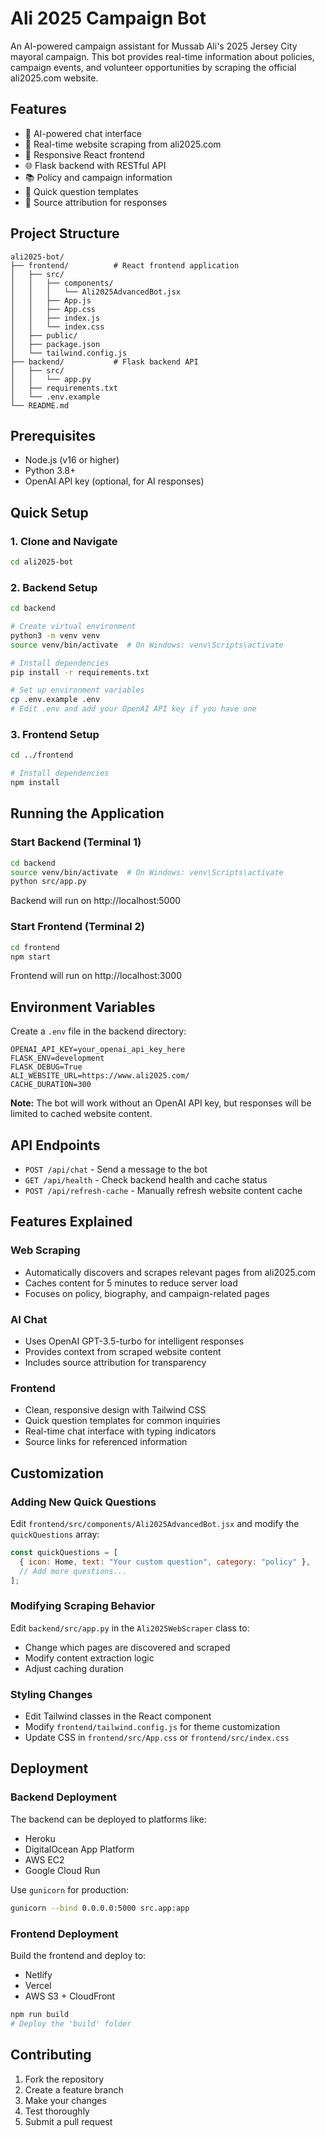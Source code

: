 # Ali 2025 Campaign Bot

An AI-powered campaign assistant for Mussab Ali's 2025 Jersey City mayoral campaign. This bot provides real-time information about policies, campaign events, and volunteer opportunities by scraping the official ali2025.com website.

## Features

- 🤖 AI-powered chat interface
- 🔄 Real-time website scraping from ali2025.com
- 📱 Responsive React frontend
- 🌐 Flask backend with RESTful API
- 📚 Policy and campaign information
- 🎯 Quick question templates
- 📖 Source attribution for responses

## Project Structure

```
ali2025-bot/
├── frontend/          # React frontend application
│   ├── src/
│   │   ├── components/
│   │   │   └── Ali2025AdvancedBot.jsx
│   │   ├── App.js
│   │   ├── App.css
│   │   ├── index.js
│   │   └── index.css
│   ├── public/
│   ├── package.json
│   └── tailwind.config.js
├── backend/           # Flask backend API
│   ├── src/
│   │   └── app.py
│   ├── requirements.txt
│   └── .env.example
└── README.md
```

## Prerequisites

- Node.js (v16 or higher)
- Python 3.8+
- OpenAI API key (optional, for AI responses)

## Quick Setup

### 1. Clone and Navigate
```bash
cd ali2025-bot
```

### 2. Backend Setup
```bash
cd backend

# Create virtual environment
python3 -m venv venv
source venv/bin/activate  # On Windows: venv\Scripts\activate

# Install dependencies
pip install -r requirements.txt

# Set up environment variables
cp .env.example .env
# Edit .env and add your OpenAI API key if you have one
```

### 3. Frontend Setup
```bash
cd ../frontend

# Install dependencies
npm install
```

## Running the Application

### Start Backend (Terminal 1)
```bash
cd backend
source venv/bin/activate  # On Windows: venv\Scripts\activate
python src/app.py
```
Backend will run on http://localhost:5000

### Start Frontend (Terminal 2)
```bash
cd frontend
npm start
```
Frontend will run on http://localhost:3000

## Environment Variables

Create a `.env` file in the backend directory:

```env
OPENAI_API_KEY=your_openai_api_key_here
FLASK_ENV=development
FLASK_DEBUG=True
ALI_WEBSITE_URL=https://www.ali2025.com/
CACHE_DURATION=300
```

**Note:** The bot will work without an OpenAI API key, but responses will be limited to cached website content.

## API Endpoints

- `POST /api/chat` - Send a message to the bot
- `GET /api/health` - Check backend health and cache status
- `POST /api/refresh-cache` - Manually refresh website content cache

## Features Explained

### Web Scraping
- Automatically discovers and scrapes relevant pages from ali2025.com
- Caches content for 5 minutes to reduce server load
- Focuses on policy, biography, and campaign-related pages

### AI Chat
- Uses OpenAI GPT-3.5-turbo for intelligent responses
- Provides context from scraped website content
- Includes source attribution for transparency

### Frontend
- Clean, responsive design with Tailwind CSS
- Quick question templates for common inquiries
- Real-time chat interface with typing indicators
- Source links for referenced information

## Customization

### Adding New Quick Questions
Edit `frontend/src/components/Ali2025AdvancedBot.jsx` and modify the `quickQuestions` array:

```javascript
const quickQuestions = [
  { icon: Home, text: "Your custom question", category: "policy" },
  // Add more questions...
];
```

### Modifying Scraping Behavior
Edit `backend/src/app.py` in the `Ali2025WebScraper` class to:
- Change which pages are discovered and scraped
- Modify content extraction logic
- Adjust caching duration

### Styling Changes
- Edit Tailwind classes in the React component
- Modify `frontend/tailwind.config.js` for theme customization
- Update CSS in `frontend/src/App.css` or `frontend/src/index.css`

## Deployment

### Backend Deployment
The backend can be deployed to platforms like:
- Heroku
- DigitalOcean App Platform
- AWS EC2
- Google Cloud Run

Use `gunicorn` for production:
```bash
gunicorn --bind 0.0.0.0:5000 src.app:app
```

### Frontend Deployment
Build the frontend and deploy to:
- Netlify
- Vercel
- AWS S3 + CloudFront

```bash
npm run build
# Deploy the 'build' folder
```

## Contributing

1. Fork the repository
2. Create a feature branch
3. Make your changes
4. Test thoroughly
5. Submit a pull request
